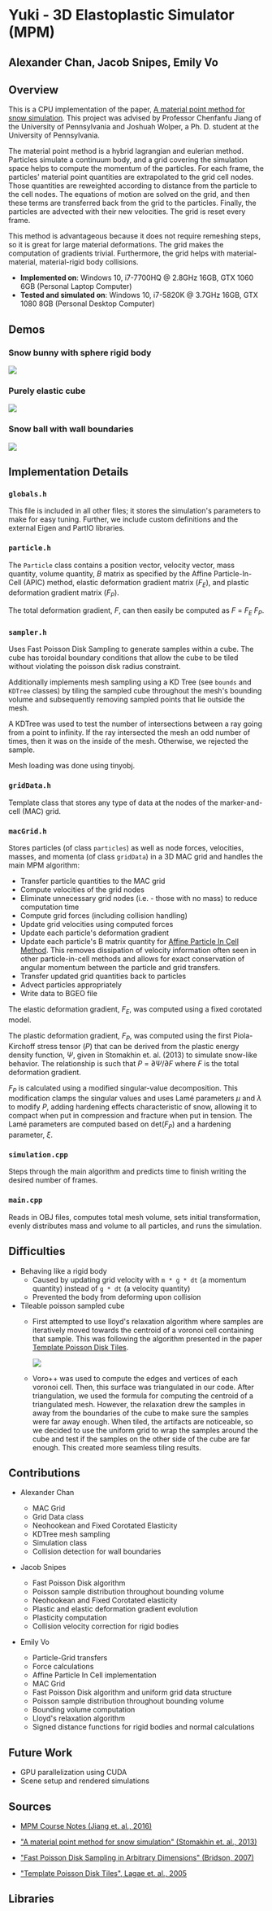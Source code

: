 # Yuki - 3D Elastoplastic Simulator (MPM)
## Alexander Chan, Jacob Snipes, Emily Vo
## Overview
This is a CPU implementation of the paper, [A material point method for snow simulation](https://www.math.ucla.edu/~jteran/papers/SSCTS13.pdf). This project was advised by Professor Chenfanfu Jiang of the University of Pennsylvania and Joshuah Wolper, a Ph. D. student at the University of Pennsylvania. 

The material point method is a hybrid lagrangian and eulerian method. Particles simulate a continuum body, and a grid covering the simulation space helps to compute the momentum of the particles. For each frame, the particles' material point quantities are extrapolated to the grid cell nodes. Those quantities are reweighted according to distance from the particle to the cell nodes. The equations of motion are solved on the grid, and then these terms are transferred back from the grid to the particles. Finally, the particles are advected with their new velocities. The grid is reset every frame.

This method is advantageous because it does not require remeshing steps, so it is great for large material deformations. The grid makes the computation of gradients trivial. Furthermore, the grid helps with material-material, material-rigid body collisions. 

* __Implemented on__: Windows 10, i7-7700HQ @ 2.8GHz 16GB, GTX 1060 6GB (Personal Laptop Computer)
* __Tested and simulated on__: Windows 10, i7-5820K @ 3.7GHz 16GB, GTX 1080 8GB (Personal Desktop Computer)

## Demos
### Snow bunny with sphere rigid body 
![](img/bunny.gif)

### Purely elastic cube
![](img/jello.gif)

### Snow ball with wall boundaries
![](img/snowball.gif)

## Implementation Details

### `globals.h`
This file is included in all other files; it stores the simulation's parameters to make for easy tuning. Further, we include custom definitions and the external Eigen and PartIO libraries.

### `particle.h`
The `Particle` class contains a position vector, velocity vector, mass quantity, volume quantity, *B* matrix as specified by the Affine Particle-In-Cell (APIC) method, elastic deformation gradient matrix (*F<sub>E</sub>*), and plastic deformation gradient matrix (*F<sub>P</sub>*).

The total deformation gradient, *F*, can then easily be computed as *F* = *F<sub>E</sub>* *F<sub>P</sub>*.

### `sampler.h`
Uses Fast Poisson Disk Sampling to generate samples within a cube. The cube has toroidal boundary conditions that allow the cube to be tiled without violating the poisson disk radius constraint.

Additionally implements mesh sampling using a KD Tree (see `bounds` and `KDTree` classes) by tiling the sampled cube throughout the mesh's bounding volume and subsequently removing sampled points that lie outside the mesh. 

A KDTree was used to test the number of intersections between a ray going from a point to infinity. If the ray intersected the mesh an odd number of times, then it was on the inside of the mesh. Otherwise, we rejected the sample.

Mesh loading was done using tinyobj.

### `gridData.h`
Template class that stores any type of data at the nodes of the marker-and-cell (MAC) grid.

### `macGrid.h`
Stores particles (of class `particles`) as well as node forces, velocities, masses, and momenta (of class `gridData`) in a 3D MAC grid and handles the main MPM algorithm:

- Transfer particle quantities to the MAC grid 
- Compute velocities of the grid nodes
- Eliminate unnecessary grid nodes (i.e. - those with no mass) to reduce computation time
- Compute grid forces (including collision handling)
- Update grid velocities using computed forces
- Update each particle's deformation gradient
- Update each particle's B matrix quantity for [Affine Particle In Cell Method](https://www.math.ucla.edu/~jteran/papers/JSSTS15.pdf). This removes dissipation of velocity information often seen in other particle-in-cell methods and allows for exact conservation of angular momentum between the particle and grid transfers.
- Transfer updated grid quantities back to particles
- Advect particles appropriately
- Write data to BGEO file

The elastic deformation gradient, *F<sub>E</sub>*, was computed using a fixed corotated model.

The plastic deformation gradient, *F<sub>P</sub>*, was computed using the first Piola-Kirchoff stress tensor (*P*) that can be derived from the plastic energy density function, *Ψ*, given in Stomakhin et. al. (2013) to simulate snow-like behavior. The relationship is such that *P* = ∂*Ψ*/∂*F* where *F* is the total deformation gradient.

*F<sub>P</sub>* is calculated using a modified singular-value decomposition. This modification clamps the singular values and uses Lamé parameters *µ* and *λ* to modify *P*, adding hardening effects characteristic of snow, allowing it to compact when put in compression and fracture when put in tension. The Lamé parameters are computed based on det(*F<sub>P</sub>*) and a hardening parameter, *ξ*.

### `simulation.cpp`
Steps through the main algorithm and predicts time to finish writing the desired number of frames.

### `main.cpp`
Reads in OBJ files, computes total mesh volume, sets initial transformation, evenly distributes mass and volume to all particles, and runs the simulation.

## Difficulties
- Behaving like a rigid body
  - Caused by updating grid velocity with `m * g * dt` (a momentum quantity) instead of `g * dt` (a velocity quantity)
  - Prevented the body from deforming upon collision
- Tileable poisson sampled cube
  - First attempted to use lloyd's relaxation algorithm where samples are iteratively moved towards the centroid of a voronoi cell containing that sample. This was following the algorithm presented in the paper [Template Poisson Disk Tiles](http://graphics.cs.kuleuven.be/publications/LD05TPDT/LD05TPDT_paper.pdf). 

    ![](img/template.png)

  - Voro++ was used to compute the edges and vertices of each voronoi cell. Then, this surface was triangulated in our code. After triangulation, we used the formula for computing the centroid of a triangulated mesh. However, the relaxation drew the samples in away from the boundaries of the cube to make sure the samples were far away enough. When tiled, the artifacts are noticeable, so we decided to use the uniform grid to wrap the samples around the cube and test if the samples on the other side of the cube are far enough. This created more seamless tiling results.
  
## Contributions
- Alexander Chan
  - MAC Grid
  - Grid Data class 
  - Neohookean and Fixed Corotated Elasticity
  - KDTree mesh sampling
  - Simulation class
  - Collision detection for wall boundaries
  
- Jacob Snipes
  - Fast Poisson Disk algorithm 
  - Poisson sample distribution throughout bounding volume
  - Neohookean and Fixed Corotated elasticity
  - Plastic and elastic deformation gradient evolution
  - Plasticity computation 
  - Collision velocity correction for rigid bodies
  
- Emily Vo
  - Particle-Grid transfers 
  - Force calculations
  - Affine Particle In Cell implementation
  - MAC Grid
  - Fast Poisson Disk algorithm and uniform grid data structure
  - Poisson sample distribution throughout bounding volume
  - Bounding volume computation
  - Lloyd's relaxation algorithm
  - Signed distance functions for rigid bodies and normal calculations

## Future Work
- GPU parallelization using CUDA
- Scene setup and rendered simulations

## Sources
- [MPM Course Notes (Jiang et. al., 2016)](https://www.seas.upenn.edu/~cffjiang/research/mpmcourse/mpmcourse.pdf)

- ["A material point method for snow simulation" (Stomakhin et. al., 2013)](https://www.math.ucla.edu/~jteran/papers/SSCTS13.pdf)

- ["Fast Poisson Disk Sampling in Arbitrary Dimensions" (Bridson, 2007)](https://www.cct.lsu.edu/~fharhad/ganbatte/siggraph2007/CD2/content/sketches/0250.pdf)

- ["Template Poisson Disk Tiles", Lagae et. al., 2005](http://graphics.cs.kuleuven.be/publications/LD05TPDT/LD05TPDT_paper.pdf)

## Libraries
